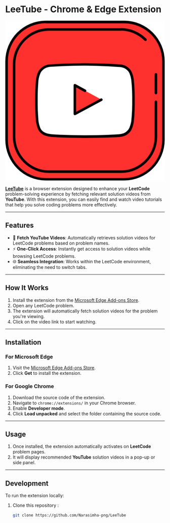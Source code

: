 # **LeeTube - Chrome & Edge Extension**

![LeeTube](/yt.png)

[**LeeTube**](https://microsoftedge.microsoft.com/addons/detail/pccgfnamgkmhbohiekhmadealliamihg) is a browser extension designed to enhance your **LeetCode** problem-solving experience by fetching relevant solution videos from **YouTube**. With this extension, you can easily find and watch video tutorials that help you solve coding problems more effectively.

---

## **Features**

- 🎥 **Fetch YouTube Videos**: Automatically retrieves solution videos for LeetCode problems based on problem names.
- ⚡ **One-Click Access**: Instantly get access to solution videos while browsing LeetCode problems.
- 🌐 **Seamless Integration**: Works within the LeetCode environment, eliminating the need to switch tabs.

---

## **How It Works**

1. Install the extension from the [Microsoft Edge Add-ons Store](https://microsoftedge.microsoft.com/addons/detail/pccgfnamgkmhbohiekhmadealliamihg).
2. Open any LeetCode problem.
3. The extension will automatically fetch solution videos for the problem you're viewing.
4. Click on the video link to start watching.

---

## **Installation**

### **For Microsoft Edge**

1. Visit the [Microsoft Edge Add-ons Store](https://microsoftedge.microsoft.com/addons/detail/pccgfnamgkmhbohiekhmadealliamihg).
2. Click **Get** to install the extension.

### **For Google Chrome**

1. Download the source code of the extension.
2. Navigate to `chrome://extensions/` in your Chrome browser.
3. Enable **Developer mode**.
4. Click **Load unpacked** and select the folder containing the source code.

---

## **Usage**

1. Once installed, the extension automatically activates on **LeetCode** problem pages.
2. It will display recommended **YouTube** solution videos in a pop-up or side panel.

---

## **Development**

To run the extension locally:

1. Clone this repository :
   ```bash
   git clone https://github.com/Narasimha-png/LeeTube
